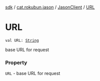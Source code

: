 [sdk](../../index.md) / [cat.rokubun.jason](../index.md) / [JasonClient](index.md) / [URL](./-u-r-l.md)

# URL

`val URL: `[`String`](https://kotlinlang.org/api/latest/jvm/stdlib/kotlin/-string/index.html)

base URL for request

### Property

`URL` - base URL for request